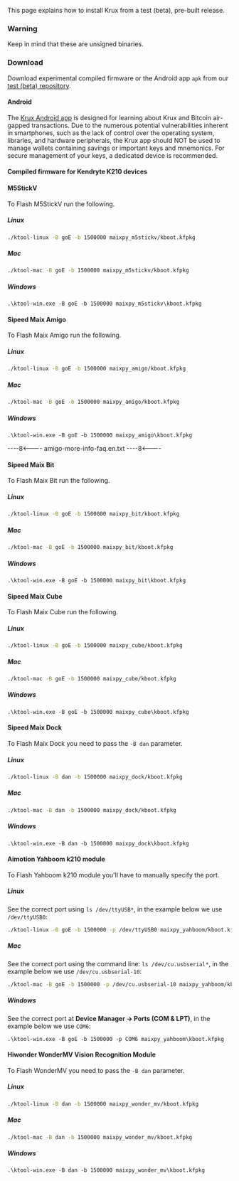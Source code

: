 This page explains how to install Krux from a test (beta), pre-built release.

### Warning
Keep in mind that these are unsigned binaries.

### Download
Download experimental compiled firmware or the Android app `apk` from our [test (beta) repository](https://github.com/odudex/krux_binaries).

#### Android
The [Krux Android app](../../faq.md#what-is-krux-android-app) is designed for learning about Krux and Bitcoin air-gapped transactions. Due to the numerous potential vulnerabilities inherent in smartphones, such as the lack of control over the operating system, libraries, and hardware peripherals, the Krux app should NOT be used to manage wallets containing savings or important keys and mnemonics. For secure management of your keys, a dedicated device is recommended.

#### Compiled firmware for Kendryte K210 devices
#### M5StickV
To Flash M5StickV run the following.

##### Linux
```bash
./ktool-linux -B goE -b 1500000 maixpy_m5stickv/kboot.kfpkg
```

##### Mac
```bash
./ktool-mac -B goE -b 1500000 maixpy_m5stickv/kboot.kfpkg
```

##### Windows
```pwsh
.\ktool-win.exe -B goE -b 1500000 maixpy_m5stickv\kboot.kfpkg
```

#### Sipeed Maix Amigo
To Flash Maix Amigo run the following.

##### Linux
```bash
./ktool-linux -B goE -b 1500000 maixpy_amigo/kboot.kfpkg
```

##### Mac
```bash
./ktool-mac -B goE -b 1500000 maixpy_amigo/kboot.kfpkg
```

##### Windows
```pwsh
.\ktool-win.exe -B goE -b 1500000 maixpy_amigo\kboot.kfpkg
```

----8<----
amigo-more-info-faq.en.txt
----8<----

#### Sipeed Maix Bit
To Flash Maix Bit run the following.

##### Linux
```bash
./ktool-linux -B goE -b 1500000 maixpy_bit/kboot.kfpkg
```

##### Mac
```bash
./ktool-mac -B goE -b 1500000 maixpy_bit/kboot.kfpkg
```

##### Windows
```pwsh
.\ktool-win.exe -B goE -b 1500000 maixpy_bit\kboot.kfpkg
```

#### Sipeed Maix Cube
To Flash Maix Cube run the following.

##### Linux
```bash
./ktool-linux -B goE -b 1500000 maixpy_cube/kboot.kfpkg
```

##### Mac
```bash
./ktool-mac -B goE -b 1500000 maixpy_cube/kboot.kfpkg
```

##### Windows
```pwsh
.\ktool-win.exe -B goE -b 1500000 maixpy_cube\kboot.kfpkg
```

#### Sipeed Maix Dock
To Flash Maix Dock you need to pass the `-B dan` parameter.

##### Linux
```bash
./ktool-linux -B dan -b 1500000 maixpy_dock/kboot.kfpkg
```

##### Mac
```bash
./ktool-mac -B dan -b 1500000 maixpy_dock/kboot.kfpkg
```

##### Windows
```pwsh
.\ktool-win.exe -B dan -b 1500000 maixpy_dock\kboot.kfpkg
```

#### Aimotion Yahboom k210 module
To Flash Yahboom k210 module you'll have to manually specify the port.

##### Linux
See the correct port using `ls /dev/ttyUSB*`, in the example below we use `/dev/ttyUSB0`:
```bash
./ktool-linux -B goE -b 1500000 -p /dev/ttyUSB0 maixpy_yahboom/kboot.kfpkg
```

##### Mac
See the correct port using the command line: `ls /dev/cu.usbserial*`, in the example below we use `/dev/cu.usbserial-10`:
```bash
./ktool-mac -B goE -b 1500000 -p /dev/cu.usbserial-10 maixpy_yahboom/kboot.kfpkg
```

##### Windows
See the correct port at **Device Manager -> Ports (COM & LPT)**, in the example below we use `COM6`:
```pwsh
.\ktool-win.exe -B goE -b 1500000 -p COM6 maixpy_yahboom\kboot.kfpkg
```

#### Hiwonder WonderMV Vision Recognition Module
To Flash WonderMV you need to pass the `-B dan` parameter.

##### Linux
```bash
./ktool-linux -B dan -b 1500000 maixpy_wonder_mv/kboot.kfpkg
```

##### Mac
```bash
./ktool-mac -B dan -b 1500000 maixpy_wonder_mv/kboot.kfpkg
```

##### Windows
```pwsh
.\ktool-win.exe -B dan -b 1500000 maixpy_wonder_mv\kboot.kfpkg
```
